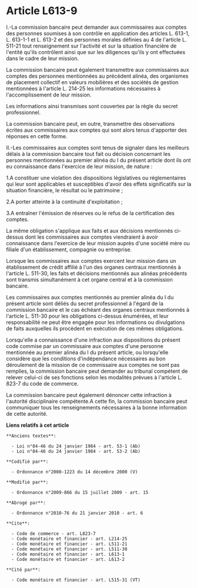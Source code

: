 # Article L613-9

I.-La commission bancaire peut demander aux commissaires aux comptes des personnes soumises à son contrôle en application des
articles    L. 613-1, L. 613-1-1 et L. 613-2 et des personnes morales définies au 4 de l'article L. 511-21 tout renseignement
sur l'activité et sur la situation financière de l'entité qu'ils contrôlent ainsi que sur les diligences qu'ils y ont
effectuées dans le cadre de leur mission. 

La commission bancaire peut également transmettre aux commissaires aux comptes des personnes mentionnées au précédent alinéa,
des organismes de placement collectif en valeurs mobilières et des sociétés de gestion mentionnées à l'article L. 214-25 les
informations nécessaires à l'accomplissement de leur mission. 

Les informations ainsi transmises sont couvertes par la règle du secret professionnel. 

La commission bancaire peut, en outre, transmettre des observations écrites aux commissaires aux comptes qui sont alors tenus
d'apporter des réponses en cette forme. 

II.-Les commissaires aux comptes sont tenus de signaler dans les meilleurs délais à la commission bancaire tout fait ou
décision concernant les personnes mentionnées au premier alinéa du I du présent article dont ils ont eu connaissance dans
l'exercice de leur mission, de nature : 

1.A constituer une violation des dispositions législatives ou réglementaires qui leur sont applicables et susceptibles
d'avoir des effets significatifs sur la situation financière, le résultat ou le patrimoine ; 

2.A porter atteinte à la continuité d'exploitation ; 

3.A entraîner l'émission de réserves ou le refus de la certification des comptes. 

La même obligation s'applique aux faits et aux décisions mentionnés ci-dessus dont les commissaires aux comptes viendraient à
avoir connaissance dans l'exercice de leur mission auprès d'une société mère ou filiale d'un établissement, compagnie ou
entreprise. 

Lorsque les commissaires aux comptes exercent leur mission dans un établissement de crédit affilié à l'un des organes
centraux mentionnés à l'article L. 511-30, les faits et décisions mentionnés aux alinéas précédents sont transmis
simultanément à cet organe central et à la commission bancaire. 

Les commissaires aux comptes mentionnés au premier alinéa du I du présent article sont déliés du secret professionnel à
l'égard de la commission bancaire et le cas échéant des organes centraux mentionnés à l'article L. 511-30 pour les
obligations ci-dessus énumérées, et leur responsabilité ne peut être engagée pour les informations ou divulgations de faits
auxquelles ils procèdent en exécution de ces mêmes obligations. 

Lorsqu'elle a connaissance d'une infraction aux dispositions du présent code commise par un commissaire aux comptes d'une
personne mentionnée au premier alinéa du I du présent article, ou lorsqu'elle considère que les conditions d'indépendance
nécessaires au bon déroulement de la mission de ce commissaire aux comptes ne sont pas remplies, la commission bancaire peut
demander au tribunal compétent de relever celui-ci de ses fonctions selon les modalités prévues à l'article L. 823-7 du code
de commerce. 

La commission bancaire peut également dénoncer cette infraction à l'autorité disciplinaire compétente.A cette fin, la
commission bancaire peut communiquer tous les renseignements nécessaires à la bonne information de cette autorité.

**Liens relatifs à cet article**

	**Anciens textes**:

	  - Loi n°84-46 du 24 janvier 1984 - art. 53-1 (Ab)
	  - Loi n°84-46 du 24 janvier 1984 - art. 53-2 (Ab)

	**Codifié par**:

	  - Ordonnance n°2000-1223 du 14 décembre 2000 (V)

	**Modifié par**:

	  - Ordonnance n°2009-866 du 15 juillet 2009 - art. 15

	**Abrogé par**:

	  - Ordonnance n°2010-76 du 21 janvier 2010 - art. 6

	**Cite**:

	  - Code de commerce - art. L823-7
	  - Code monétaire et financier - art. L214-25
	  - Code monétaire et financier - art. L511-21
	  - Code monétaire et financier - art. L511-30
	  - Code monétaire et financier - art. L613-1
	  - Code monétaire et financier - art. L613-2

	**Cité par**:

	  - Code monétaire et financier - art. L515-31 (VT)
